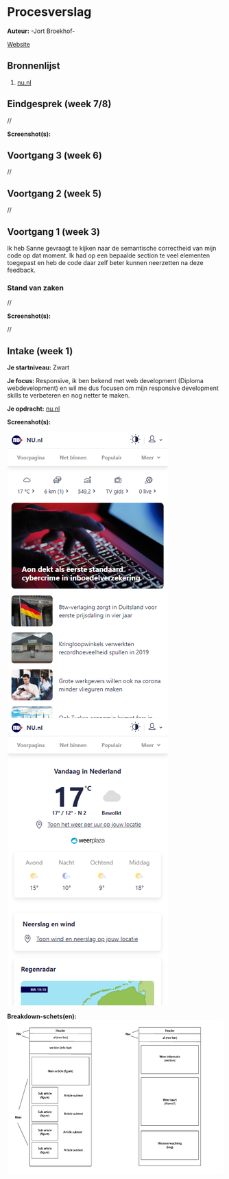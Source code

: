# Procesverslag
**Auteur:** -Jort Broekhof-

[Website](https://jortdus.github.io/intake/)

## Bronnenlijst
1. [nu.nl](https://www.nu.nl)



## Eindgesprek (week 7/8)

//

**Screenshot(s):**




## Voortgang 3 (week 6)

//



## Voortgang 2 (week 5)

//



## Voortgang 1 (week 3)
Ik heb Sanne gevraagt te kijken naar de semantische correctheid van mijn code op dat moment. 
Ik had op een bepaalde section te veel elementen toegepast en heb de code daar zelf beter kunnen neerzetten na deze feedback.
### Stand van zaken

//

**Screenshot(s):**

//


## Intake (week 1)

**Je startniveau:** Zwart

**Je focus:** Responsive, ik ben bekend met web development (Diploma webdevelopment) en wil me dus focusen om mijn responsive development skills te verbeteren en nog netter te maken. 

**Je opdracht:** [nu.nl](https://www.nu.nl)


**Screenshot(s):**

![Nu.nl voorpagina op een iphone 6/7/8](images/nu-frontpage-mobile.png)
![Nu.nl voorpagina op een iphone 6/7/8](images/nu-weather-mobile.png)

**Breakdown-schets(en):**
![Breakdown schetsen](images/breakdownschets.png)